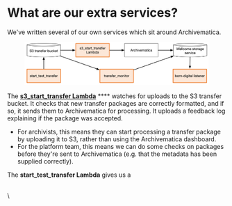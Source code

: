 # What are our extra services?

We've written several of our own services which sit around Archivematica.

<figure><img src="../.gitbook/assets/Untitled 2.png" alt=""><figcaption></figcaption></figure>

The [**s3\_start\_transfer Lambda**](https://github.com/wellcomecollection/archivematica-infrastructure/tree/main/lambdas/s3\_start\_transfer) **** watches for uploads to the S3 transfer bucket. It checks that new transfer packages are correctly formatted, and if so, it sends them to Archivematica for processing. It uploads a feedback log explaining if the package was accepted.

* For archivists, this means they can start processing a transfer package by uploading it to S3, rather than using the Archivematica dashboard.
* For the platform team, this means we can do some checks on packages before they're sent to Archivematica (e.g. that the metadata has been supplied correctly).

The **start\_test**_**\_**_**transfer Lambda** gives us a&#x20;

\
\
